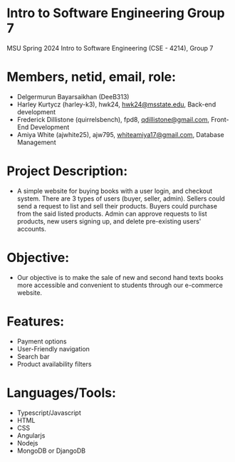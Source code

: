 # Intro to Software Engineering Group 7
MSU Spring 2024 Intro to Software Engineering (CSE - 4214), Group 7

# Members, netid, email, role:
- Delgermurun Bayarsaikhan (DeeB313)
- Harley Kurtycz (harley-k3), hwk24, hwk24@msstate.edu, Back-end development 
- Frederick Dillistone (quirrelsbench), fpd8, qdillistone@gmail.com, Front-End Development
- Amiya White (ajwhite25), ajw795, whiteamiya17@gmail.com, Database Management

# Project Description:
- A simple website for buying books with a user login, and checkout system. There are 3 types of users (buyer, seller, admin). Sellers could send a request to list and sell their products. Buyers could purchase from the said listed products. Admin can approve requests to list products, new users signing up, and delete pre-existing users' accounts.

# Objective:
- Our objective is to make the sale of new and second hand texts books more accessible and convenient to students through our e-commerce website.

# Features:
- Payment options
- User-Friendly navigation
- Search bar
- Product availability filters

# Languages/Tools:
- Typescript/Javascript
- HTML
- CSS
- Angularjs
- Nodejs
- MongoDB or DjangoDB
